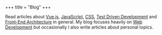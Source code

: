+++
title = "Blog"
+++

Read articles about [Vue.js](/tags/vue/), [JavaScript](/tags/javascript/), [CSS](/tags/css/), [Test Driven Development](/tags/tdd/) and [Front-End Architecture](/tags/front-end-architecture/) in general. My blog focuses heavily on [Web Development](/categories/development/) but occasionally I also write articles about personal topics.

